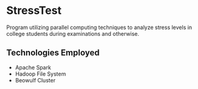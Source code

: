 # StressTest
Program utilizing parallel computing techniques to analyze stress levels in college students during examinations and otherwise.

## Technologies Employed
 - Apache Spark
 - Hadoop File System
 - Beowulf Cluster
